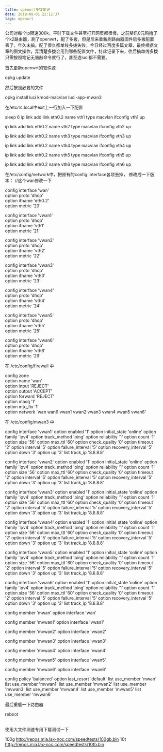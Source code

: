 ```yaml
---
title: openwrt多拨笔记
date: 2019-08-01 22:12:37
tags: openwrt
---
```




公司对每个ip限速300k，平时下载文件甚至打开网页都很慢，之前斐讯0元购撸了个k2路由器，刷了openwrt，配了多拨，但是后来重新刷路由器固件后多拨配置丢了，年久未搞，配了很久都单线多拨失败。今日经过百度多篇文章，最终根据文章的图文操作，弄清楚多拨会用到哪些配置文件，特此记录下来，往后搞单线多拨只需按照笔记无脑敲命令就行了，甚至连luci都不需要。



首先更新openwrt的软件源

opkg update

然后按照必要的文件

opkg install luci kmod-macvlan luci-app-mwan3

在/etc/rc.local中exit上一行加入一下配置

sleep 6
ip link add link eth0.2 name vth1 type macvlan
ifconfig vth1 up

ip link add link eth0.2 name vth2 type macvlan
ifconfig vth2 up

ip link add link eth0.2 name vth3 type macvlan
ifconfig vth3 up

ip link add link eth0.2 name vth4 type macvlan
ifconfig vth4 up

ip link add link eth0.2 name vth5 type macvlan
ifconfig vth5 up

ip link add link eth0.2 name vth6 type macvlan
ifconfig vth6 up



在/etc/config/network中，把原有的config interface各项去掉， 修改成一下版本：
//这个wan修改一下

config interface 'wan'       
        option proto 'dhcp'    
        option ifname 'eth0.2'   
        option metric '20'

config interface 'vwan1'       
        option proto 'dhcp'    
        option ifname 'vth1'   
        option metric '21'

config interface 'vwan2'       
        option proto 'dhcp'    
        option ifname 'vth2'   
        option metric '22'   

config interface 'vwan3'       
        option proto 'dhcp'    
        option ifname 'vth3'   
        option metric '23'
        
config interface 'vwan4'       
        option proto 'dhcp'    
        option ifname 'vth4'   
        option metric '24'        
        
config interface 'vwan5'       
        option proto 'dhcp'    
        option ifname 'vth5'   
        option metric '25'
        
config interface 'vwan6'       
        option proto 'dhcp'    
        option ifname 'vth6'   
        option metric '26'        

在 /etc/config/firewall 中

config zone                                     
option name 'wan'                       
option input 'REJECT'                   
option output 'ACCEPT'                  
option forward 'REJECT'                 
option masq '1'                         
option mtu_fix '1'                      
option network 'wan wan6 vwan1 vwan2 vwan3 vwan4 vwan5 vwan6'



在 /etc/config/mwan3 中

config interface 'vwan1'
        option enabled '1'
        option initial_state 'online'
        option family 'ipv4'
        option track_method 'ping'
        option reliability '1'
        option count '1'
        option size '56'
        option max_ttl '60'
        option check_quality '0'
        option timeout '2'
        option interval '5'
        option failure_interval '5'
        option recovery_interval '5'
        option down '3'
        option up '3'
        list track_ip '8.8.8.8'

config interface 'vwan2'
        option enabled '1'
        option initial_state 'online'
        option family 'ipv4'
        option track_method 'ping'
        option reliability '1'
        option count '1'
        option size '56'
        option max_ttl '60'
        option check_quality '0'
        option timeout '2'
        option interval '5'
        option failure_interval '5'
        option recovery_interval '5'
        option down '3'
        option up '3'
        list track_ip '8.8.8.8'

config interface 'vwan3'
        option enabled '1'
        option initial_state 'online'
        option family 'ipv4'
        option track_method 'ping'
        option reliability '1'
        option count '1'
        option size '56'
        option max_ttl '60'
        option check_quality '0'
        option timeout '2'
        option interval '5'
        option failure_interval '5'
        option recovery_interval '5'
        option down '3'
        option up '3'
        list track_ip '8.8.8.8'

config interface 'vwan4'
        option enabled '1'
        option initial_state 'online'
        option family 'ipv4'
        option track_method 'ping'
        option reliability '1'
        option count '1'
        option size '56'
        option max_ttl '60'
        option check_quality '0'
        option timeout '2'
        option interval '5'
        option failure_interval '5'
        option recovery_interval '5'
        option down '3'
        option up '3'
        list track_ip '8.8.8.8'

config interface 'vwan5'
        option enabled '1'
        option initial_state 'online'
        option family 'ipv4'
        option track_method 'ping'
        option reliability '1'
        option count '1'
        option size '56'
        option max_ttl '60'
        option check_quality '0'
        option timeout '2'
        option interval '5'
        option failure_interval '5'
        option recovery_interval '5'
        option down '3'
        option up '3'
        list track_ip '8.8.8.8'

config interface 'vwan6'
        option enabled '1'
        option initial_state 'online'
        option family 'ipv4'
        option track_method 'ping'
        option reliability '1'
        option count '1'
        option size '56'
        option max_ttl '60'
        option check_quality '0'
        option timeout '2'
        option interval '5'
        option failure_interval '5'
        option recovery_interval '5'
        option down '3'
        option up '3'
        list track_ip '8.8.8.8'

config member 'mwan'
        option interface 'wan'

config member 'mvwan1'
        option interface 'vwan1'

config member 'mvwan2'
        option interface 'vwan2'     

config member 'mvwan3'
        option interface 'vwan3'

config member 'mvwan4'
        option interface 'vwan4'   

config member 'mvwan5'
        option interface 'vwan5'

config member 'mvwan6'
        option interface 'vwan6'              

config policy 'balanced'
        option last_resort 'default'
        list use_member 'mwan'
        list use_member 'mvwan1'
        list use_member 'mvwan2'
        list use_member 'mvwan3'
        list use_member 'mvwan4'
        list use_member 'mvwan5'
        list use_member 'mvwan6'


 最后重启一下路由器

 reboot


​        
使用大文件测速专用下载测试一下

100g   http://repos.mia.lax-noc.com/speedtests/100gb.bin
10t       http://repos.mia.lax-noc.com/speedtests/10tb.bin        